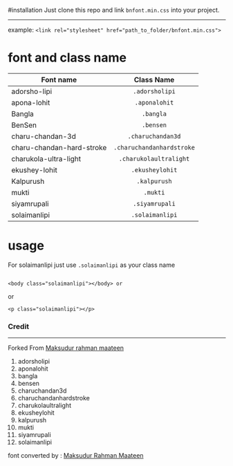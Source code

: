 #installation
Just clone this repo and link `bnfont.min.css` into your project.
_________________________________________
example: 
`<link rel="stylesheet" href="path_to_folder/bnfont.min.css">`




# font and class name
| Font name                  | Class Name               |
| -------------------------- |:-----------------------: |
|adorsho-lipi                |`.adorsholipi`            |
|apona-lohit                 |`.aponalohit`             |
|Bangla                      | `.bangla`                |
|BenSen                      |`.bensen`                 |
|charu-chandan-3d            |`.charuchandan3d`         |
|charu-chandan-hard-stroke   |`.charuchandanhardstroke` |
|charukola-ultra-light       |`.charukolaultralight`    |
|ekushey-lohit               |`.ekusheylohit`           |
|Kalpurush                   |`.kalpurush`              |
|mukti                       |`.mukti`                  |
|siyamrupali                 |`.siyamrupali`            |
|solaimanlipi                |`.solaimanlipi`           |


# usage
For solaimanlipi just use
```.solaimanlipi``` as your class name

```

<body class="solaimanlipi"></body> or

```
or
```
<p class="solaimanlipi"></p>
```



### Credit
_________________________________________
Forked From [Maksudur rahman maateen]( https://github.com/maateen/bangla-web-fonts)
1. adorsholipi
2. aponalohit
3. bangla
4. bensen
5. charuchandan3d
6. charuchandanhardstroke
7. charukolaultralight
8. ekusheylohit
9. kalpurush
10. mukti
11. siyamrupali
12. solaimanlipi

font converted by : [Maksudur Rahman Maateen](http://maateen.me")
